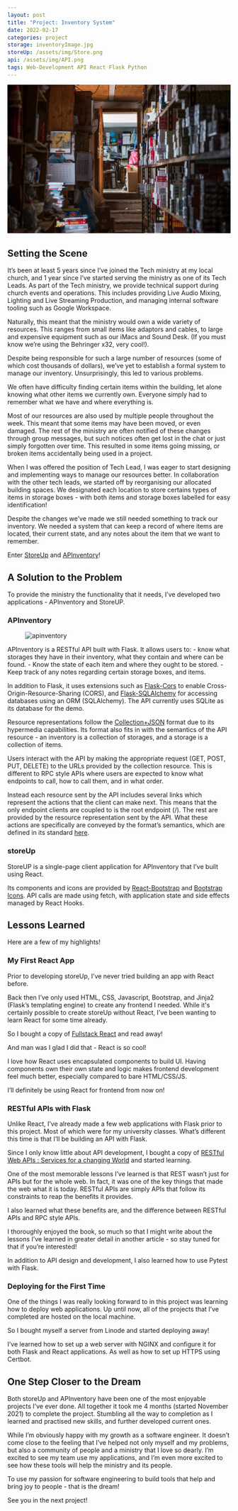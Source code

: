 ```yaml
---
layout: post
title: "Project: Inventory System"
date: 2022-02-17
categories: project
storage: inventoryImage.jpg
storeUp: /assets/img/Store.png
api: /assets/img/API.png
tags: Web-Development API React Flask Python
---
```


![Alt text](/assets/img/inventoryImage.jpg)

## Setting the Scene
It’s been at least 5 years since I’ve joined the Tech ministry at my local church, and 1 year since I’ve started serving the ministry as one of its Tech Leads. As part of the Tech ministry, we provide technical support during church events and operations. This includes providing Live Audio Mixing, Lighting and Live Streaming Production, and managing internal software tooling such as Google Workspace. 

Naturally, this meant that the ministry would own a wide variety of resources. This ranges from small items like adaptors and cables, to large and expensive equipment such as our iMacs and Sound Desk. (If you must know we’re using the Behringer x32, very cool!).

Despite being responsible for such a large number of resources (some of which cost thousands of dollars), we’ve yet to establish a formal system to manage our inventory. Unsurprisingly, this led to various problems. 

We often have difficulty finding certain items within the building, let alone knowing what other items we currently own. Everyone simply had to remember what we have and where everything is.

Most of our resources are also used by multiple people throughout the week. This meant that some items may have been moved, or even damaged. The rest of the ministry are often notified of these changes through group messages, but such notices often get lost in the chat or just simply forgotten over time. This resulted in some items going missing, or broken items accidentally being used in a project.

When I was offered the position of Tech Lead, I was eager to start designing and implementing ways to manage our resources better. In collaboration with the other tech leads, we started off by reorganising our allocated building spaces. We designated each location to store certains types of items in storage boxes - with both items and storage boxes labelled for easy identification!

Despite the changes we’ve made we still needed something to track our inventory. We needed a system that can keep a record of where items are located, their current state, and any notes about the item that we want to remember. 

Enter [StoreUp](https://apinventory.alectan.dev/storeup/) and [APInventory](https://apinventory.alectan.dev/swagger/)!

## A Solution to the Problem

To provide the ministry the functionality that it needs, I’ve developed two applications - APInventory and StoreUP.

### APInventory

<figure>
    <img src="{{page.api}}" alt="apinventory">
</figure>

APInventory is a RESTful API built with Flask. It allows users to:
    - know what storages they have in their inventory, what they contain and where can be found.
    - Know the state of each item and where they ought to be stored.
    - Keep track of any notes regarding certain storage boxes, and items.

In addition to Flask, it uses extensions such as [Flask-Cors](https://flask-cors.readthedocs.io/en/latest/) to enable Cross-Origin-Resource-Sharing (CORS), and [Flask-SQLAlchemy](https://flask-sqlalchemy.palletsprojects.com/en/2.x/) for accessing databases using an ORM (SQLAlchemy). The API currently uses SQLite as its database for the demo.

Resource representations follow the [Collection+JSON](https://github.com/collection-json/spec) format due to its hypermedia capabilities. Its format also fits in with the semantics of the API resource - an inventory is a collection of storages, and a storage is a collection of items.

Users interact with the API by making the appropriate request (GET, POST, PUT, DELETE)  to the URLs provided by the collection resource. This is different to RPC style APIs where users are expected to know what endpoints to call, how to call them, and in what order. 

Instead each resource sent by the API includes several links which represent the actions that the client can make next. This means that the only endpoint clients are coupled to is the root endpoint (/). The rest are provided by the resource representation sent by the API. What these actions are specifically are conveyed by the format’s semantics, which are defined in its standard [here](https://github.com/collection-json/spec).

### storeUp

StoreUP is a single-page client application for APInventory that I’ve built using React. 

Its components and icons are provided by [React-Bootstrap](https://react-bootstrap.github.io/) and [Bootstrap Icons](https://icons.getbootstrap.com/).
API calls are made using fetch, with application state and side effects managed by React Hooks.

## Lessons Learned
Here are a few of my highlights!

### My First React App

Prior to developing storeUp, I’ve never tried building an app with React before.

Back then I’ve only used HTML, CSS, Javascript, Bootstrap, and Jinja2 (Flask’s templating engine) to create any frontend I needed. While it's certainly possible to create storeUp without React, I’ve been wanting to learn React for some time already.

So I bought a copy of [Fullstack React](https://www.newline.co/fullstack-react/) and read away!

And man was I glad I did that - React is so cool!

I love how React uses encapsulated components to build UI. Having components own their own state and logic makes frontend development feel much better, especially compared to bare HTML/CSS/JS.

I’ll definitely be using React for frontend from now on!

### RESTful APIs with Flask

Unlike React, I’ve already made a few web applications with Flask prior to this project. Most of which were for my university classes. What’s different this time is that I’ll be building an API with Flask. 

Since I only know little about API development, I bought a copy of [RESTful Web APIs : Services for a changing World](https://www.amazon.com.au/RESTful-Web-APIs-Leonard-Richardson/dp/1449358063) and started learning.

One of the most memorable lessons I’ve learned is that REST wasn’t just for APIs but for the whole web. In fact, it was one of the key things that made the web what it is today. RESTful APIs are simply APIs that follow its constraints to reap the benefits it provides. 

I also learned what these benefits are, and the difference between RESTful APIs and RPC style APIs.

I thoroughly enjoyed the book, so much so that I might write about the lessons I’ve learned in greater detail in another article - so stay tuned for that if you’re interested!

In addition to API design and development, I also learned how to use Pytest with Flask. 

### Deploying for the First Time

One of the things I was really looking forward to in this project was learning how to deploy web applications. Up until now, all of the projects that I’ve completed are hosted on the local machine.

So I bought myself a server from Linode and started deploying away!

I’ve learned how to set up a web server with NGINX and configure it for both Flask and React applications. As well as how to set up HTTPS using Certbot. 


## One Step Closer to the Dream

Both storeUp and APInventory have been one of the most enjoyable projects I’ve ever done. 
All together it took me 4 months (started November 2021) to complete the project. Stumbling all the way to completion as I learned and practised new skills, and further developed current ones. 

While I’m obviously happy with my growth as a software engineer. It doesn’t come close to the feeling that I’ve helped not only myself and my problems, but also a community of people and a ministry that I love so dearly. I’m excited to see my team use my applications, and I’m even more excited to see how these tools will help the ministry and its people. 

To use my passion for software engineering to build tools that help and bring joy to people - that is the dream!

See you in the next project!


